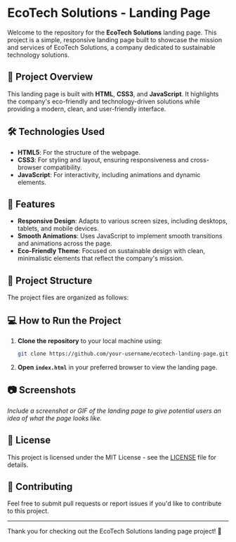 # EcoTech Solutions - Landing Page

Welcome to the repository for the **EcoTech Solutions** landing page. This project is a simple, responsive landing page built to showcase the mission and services of EcoTech Solutions, a company dedicated to sustainable technology solutions.

## 🚀 Project Overview

This landing page is built with **HTML**, **CSS3**, and **JavaScript**. It highlights the company's eco-friendly and technology-driven solutions while providing a modern, clean, and user-friendly interface.

## 🛠️ Technologies Used

- **HTML5**: For the structure of the webpage.
- **CSS3**: For styling and layout, ensuring responsiveness and cross-browser compatibility.
- **JavaScript**: For interactivity, including animations and dynamic elements.

## 🌟 Features

- **Responsive Design**: Adapts to various screen sizes, including desktops, tablets, and mobile devices.
- **Smooth Animations**: Uses JavaScript to implement smooth transitions and animations across the page.
- **Eco-Friendly Theme**: Focused on sustainable design with clean, minimalistic elements that reflect the company's mission.

## 📂 Project Structure

The project files are organized as follows:


## 💻 How to Run the Project

1. **Clone the repository** to your local machine using:

    ```bash
    git clone https://github.com/your-username/ecotech-landing-page.git
    ```

2. **Open `index.html`** in your preferred browser to view the landing page.

## 📷 Screenshots

*Include a screenshot or GIF of the landing page to give potential users an idea of what the page looks like.*

## 📄 License

This project is licensed under the MIT License - see the [LICENSE](LICENSE) file for details.

## 🤝 Contributing

Feel free to submit pull requests or report issues if you'd like to contribute to this project.

---

Thank you for checking out the EcoTech Solutions landing page project! 🌿



